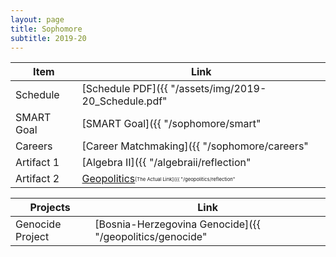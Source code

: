 ```yaml
---
layout: page
title: Sophomore
subtitle: 2019-20
---
```

|      Item      | Link |
|      ----      | ---- |
| Schedule       | [Schedule PDF]({{ "/assets/img/2019-20_Schedule.pdf" | relative_url }}) |
| SMART Goal     | [SMART Goal]({{ "/sophomore/smart" | relative_url }}) |
| Careers        | [Career Matchmaking]({{ "/sophomore/careers" | relative_url }}) |
| Artifact 1     | [Algebra II]({{ "/algebraii/reflection" | relative_url }}) |
| Artifact 2     | [Geopolitics](https://www.youtube.com/watch?v=dQw4w9WgXcQ)<sub><sup><sub><sup>[The Actual Link]({{ "/geopolitics/reflection" | relative_url }})</sup></sub></sup></sub> |

|    Projects    | Link |
|      ----      | ---- |
| Genocide Project | [Bosnia-Herzegovina Genocide]({{ "/geopolitics/genocide" | relative_url }}) |
